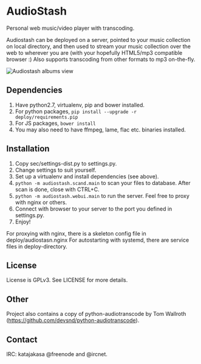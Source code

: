 AudioStash
==========

Personal web music/video player with transcoding.

Audiostash can be deployed on a server, pointed to your music collection on local directory, and then used to stream your
music collection over the web to wherever you are (with your hopefully HTML5/mp3 compatible browser :) Also supports
transcoding from other formats to mp3 on-the-fly.

![Audiostash albums view](https://raw.githubusercontent.com/katajakasa/audiostash/master/doc/albums.jpg "Album view with some testdata")

Dependencies
------------

1. Have python2.7, virtualenv, pip and bower installed.
2. For python packages, ```pip install --upgrade -r deploy/requirements.pip```
3. For JS packages, ```bower install```
4. You may also need to have ffmpeg, lame, flac etc. binaries installed.

Installation
------------

1. Copy sec/settings-dist.py to settings.py.
2. Change settings to suit yourself.
3. Set up a virtualenv and install dependencies (see above).
4. ```python -m audiostash.scand.main``` to scan your files to database. After scan is done, close with CTRL+C.
5. ```python -m audiostash.webui.main``` to run the server. Feel free to proxy with nginx or others.
6. Connect with browser to your server to the port you defined in settings.py.
7. Enjoy!

For proxying with nginx, there is a skeleton config file in deploy/audiostasn.nginx
For autostarting with systemd, there are service files in deploy-directory.

License
-------
License is GPLv3. See LICENSE for more details.

Other
-----

Project also contains a copy of python-audiotranscode by Tom Wallroth (https://github.com/devsnd/python-audiotranscode).

Contact
-------
IRC: katajakasa @freenode and @ircnet.
